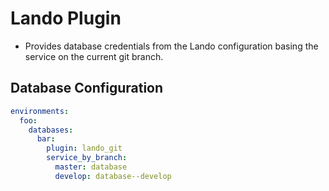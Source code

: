 # Lando Plugin

* Provides database credentials from the Lando configuration basing the service on the current git branch.

## Database Configuration

```yaml
environments:
  foo:
    databases:
      bar:
        plugin: lando_git
        service_by_branch:
          master: database
          develop: database--develop
```
